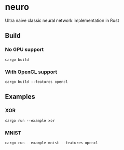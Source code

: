 # neuro
Ultra naive classic neural network implementation in Rust

## Build

### No GPU support
    cargo build

### With OpenCL support
    cargo build --features opencl

## Examples

### XOR
    cargo run --example xor

### MNIST
    cargo run --example mnist --features opencl
